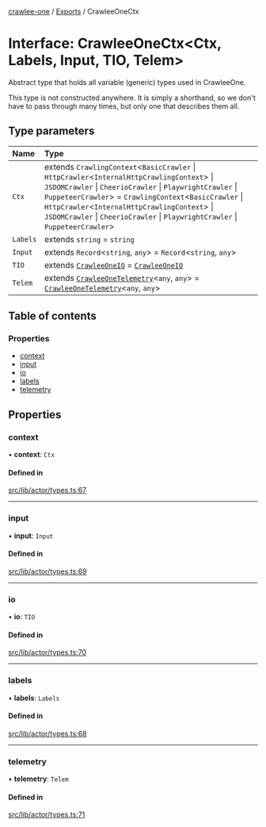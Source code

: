 [crawlee-one](../README.md) / [Exports](../modules.md) / CrawleeOneCtx

# Interface: CrawleeOneCtx<Ctx, Labels, Input, TIO, Telem\>

Abstract type that holds all variable (generic) types used in CrawleeOne.

This type is not constructed anywhere. It is simply a shorthand, so we don't
have to pass through many times, but only one that describes them all.

## Type parameters

| Name | Type |
| :------ | :------ |
| `Ctx` | extends `CrawlingContext`<`BasicCrawler` \| `HttpCrawler`<`InternalHttpCrawlingContext`\> \| `JSDOMCrawler` \| `CheerioCrawler` \| `PlaywrightCrawler` \| `PuppeteerCrawler`\> = `CrawlingContext`<`BasicCrawler` \| `HttpCrawler`<`InternalHttpCrawlingContext`\> \| `JSDOMCrawler` \| `CheerioCrawler` \| `PlaywrightCrawler` \| `PuppeteerCrawler`\> |
| `Labels` | extends `string` = `string` |
| `Input` | extends `Record`<`string`, `any`\> = `Record`<`string`, `any`\> |
| `TIO` | extends [`CrawleeOneIO`](CrawleeOneIO.md) = [`CrawleeOneIO`](CrawleeOneIO.md) |
| `Telem` | extends [`CrawleeOneTelemetry`](CrawleeOneTelemetry.md)<`any`, `any`\> = [`CrawleeOneTelemetry`](CrawleeOneTelemetry.md)<`any`, `any`\> |

## Table of contents

### Properties

- [context](CrawleeOneCtx.md#context)
- [input](CrawleeOneCtx.md#input)
- [io](CrawleeOneCtx.md#io)
- [labels](CrawleeOneCtx.md#labels)
- [telemetry](CrawleeOneCtx.md#telemetry)

## Properties

### context

• **context**: `Ctx`

#### Defined in

[src/lib/actor/types.ts:67](https://github.com/JuroOravec/crawlee-one/blob/708935c/src/lib/actor/types.ts#L67)

___

### input

• **input**: `Input`

#### Defined in

[src/lib/actor/types.ts:69](https://github.com/JuroOravec/crawlee-one/blob/708935c/src/lib/actor/types.ts#L69)

___

### io

• **io**: `TIO`

#### Defined in

[src/lib/actor/types.ts:70](https://github.com/JuroOravec/crawlee-one/blob/708935c/src/lib/actor/types.ts#L70)

___

### labels

• **labels**: `Labels`

#### Defined in

[src/lib/actor/types.ts:68](https://github.com/JuroOravec/crawlee-one/blob/708935c/src/lib/actor/types.ts#L68)

___

### telemetry

• **telemetry**: `Telem`

#### Defined in

[src/lib/actor/types.ts:71](https://github.com/JuroOravec/crawlee-one/blob/708935c/src/lib/actor/types.ts#L71)
